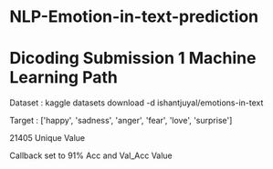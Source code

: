 # NLP-Emotion-in-text-prediction
# Dicoding Submission 1 Machine Learning Path

Dataset : kaggle datasets download -d ishantjuyal/emotions-in-text

Target : ['happy', 'sadness', 'anger', 'fear', 'love', 'surprise']

21405 Unique Value

Callback set to 91% Acc and Val_Acc Value
